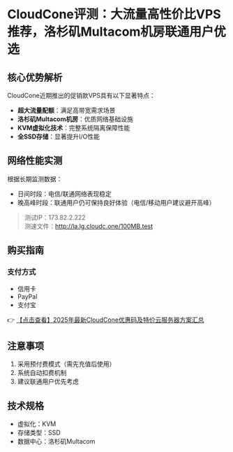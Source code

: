# CloudCone评测：大流量高性价比VPS推荐，洛杉矶Multacom机房联通用户优选

## 核心优势解析
CloudCone近期推出的促销款VPS具有以下显著特点：
- **超大流量配额**：满足高带宽需求场景
- **洛杉矶Multacom机房**：优质网络基础设施
- **KVM虚拟化技术**：完整系统隔离保障性能
- **全SSD存储**：显著提升I/O性能

## 网络性能实测
根据长期监测数据：
- 日间时段：电信/联通网络表现稳定
- 晚高峰时段：联通用户仍可保持良好体验（电信/移动用户建议避开高峰）

> 测试IP：173.82.2.222  
> 测速文件：http://la.lg.cloudc.one/100MB.test

## 购买指南
### 支付方式
- 信用卡
- PayPal
- 支付宝

👉 [【点击查看】2025年最新CloudCone优惠码及特价云服务器方案汇总](https://bit.ly/Cloudcone)

## 注意事项
1. 采用预付费模式（需先充值后使用）
2. 系统自动扣费机制
3. 建议联通用户优先考虑

## 技术规格
- 虚拟化：KVM
- 存储类型：SSD
- 数据中心：洛杉矶Multacom